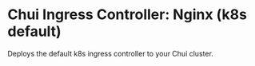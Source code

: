 # Chui Ingress Controller: Nginx (k8s default)

Deploys the default k8s ingress controller to your Chui cluster.